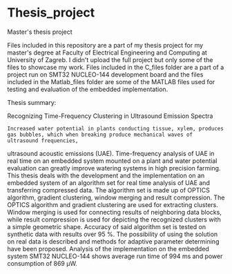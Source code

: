 # Thesis_project
Master's thesis project

Files included in this repository are a part of my thesis project for my master's degree at Faculty of Electrical Engineering and Computing at University of Zagreb. 
I didn't upload the full project but only some of the files to showcase my work. Files included in the C_files folder are a part of a project run on SMT32 NUCLEO-144 development 
board and the files included in the Matlab_files folder are some of the MATLAB files used for testing and evaluation of the embedded implementation.


Thesis summary: 

Recognizing Time-Frequency Clustering in Ultrasound Emission Spectra

	Increased water potential in plants conducting tissue, xylem, produces gas bubbles, which when breaking produce mechanical waves of ultrasound frequencies, 
  ultrasound acoustic emissions (UAE). Time-frequency analysis of UAE in real time on an embedded system mounted on a plant and water potential evaluation can 
  greatly improve watering systems in high precision farming. This thesis deals with the development and the implementation on an embedded system of an algorithm 
  set for real time analysis of UAE and transferring compressed data. The algorithm set is made up of OPTICS algorithm, gradient clustering, window merging and 
  result compression. The OPTICS algorithm and gradient clustering are used for extracting clusters. Window merging is used for connecting results of neighboring 
  data blocks, while result compression is used for depicting the recognized clusters with a simple geometric shape. Accuracy of said algorithm set is tested on 
  synthetic data with results over 95 %. The possibility of using the solution on real data is described and methods for adaptive parameter determining have been 
  proposed. Analysis of the implementation on the embedded system SMT32 NUCLEO-144 shows average run time of 994 ms and power consumption of 869 µW.
